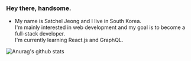 ### Hey there, handsome.

- My name is Satchel Jeong and I live in South Korea.  
I'm mainly interested in web development and my goal is to become a full-stack developer.  
I'm currently learning React.js and GraphQL.  

![Anurag's github stats](https://github-readme-stats.vercel.app/api?username=bugoverdose&hide=stars,prs,issues&count_private=true&show_icons=true)

<!--
**bugoverdose/bugoverdose** is a ✨ _special_ ✨ repository because its `README.md` (this file) appears on your GitHub profile.

Here are some ideas to get you started:

- 🔭 I’m currently working on ...
- 🌱 I’m currently learning ...
- 👯 I’m looking to collaborate on ...
- 🤔 I’m looking for help with ...
- 💬 Ask me about ...
- 📫 How to reach me: ...
- 😄 Pronouns: ...
- ⚡ Fun fact: ...
-->
